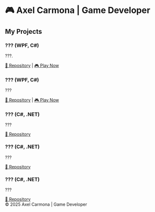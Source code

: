 <!DOCTYPE html>
<html lang="en">
<h
</head>
<body>
    <div class="container">
        <h1>🎮 Axel Carmona | Game Developer</h1>
        <h2>My Projects</h2>
        <div class="project-card">
            <h3> ??? (WPF, C#)</h3>
            <p>???.</p>
            <a href="#">🔗 Repository</a> | <a href="#">🎮 Play Now</a>
        </div>
        <div class="project-card">
            <h3> ??? (WPF, C#)</h3>
            <p>???</p>
            <a href="#">🔗 Repository</a> | <a href="#">🎮 Play Now</a>
        </div>
        <div class="project-card">
            <h3> ??? (C#, .NET)</h3>
            <p>???</p>
            <a href="#">🔗 Repository</a>
        </div>
           <div class="project-card">
            <h3> ??? (C#, .NET)</h3>
            <p>???</p>
            <a href="#">🔗 Repository</a>
        </div>
           <div class="project-card">
            <h3> ??? (C#, .NET)</h3>
            <p>???</p>
            <a href="#">🔗 Repository</a>
        </div>
        <footer>
            © 2025 Axel Carmona | Game Developer 
        </footer>
    </div>
</body>
</html>

